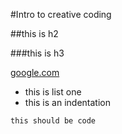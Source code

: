 #Intro to creative coding

##this is h2

###this is h3

[google.com](http://google.com)



* this is list one
 * this is an indentation
 
 `this should be code`